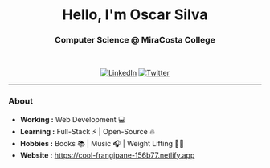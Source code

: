 <h1 align="center">Hello, I'm Oscar Silva </h1>

<h3 align="center">Computer Science @ MiraCosta College</h3> <br>

<p align="center"> 
<a href="https://www.linkedin.com/in/oscarsilva2356/"><img alt="LinkedIn" src="https://img.shields.io/badge/-Oscar_Silva-blue?style=flat-square&logo=Linkedin&logoColor=white&link=https://www.linkedin.com/in/oscarsilva/"></a>
<a href="https://twitter.com/760_Ozz"><img alt="Twitter" src="https://img.shields.io/badge/-760_Ozz-1ca0f1?style=flat-square&logo=twitter&logoColor=white&link=https://twitter.com/760_Ozz"></a>
</p>

---
### About
-  **Working :**  Web Development :computer:
-  **Learning :** Full-Stack :zap: | Open-Source :fire:	
-  **Hobbies :** Books :books: | Music :headphones: | Weight Lifting :weight_lifting_man:
-  **Website :** https://cool-frangipane-156b77.netlify.app
